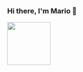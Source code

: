 ### Hi there, I'm Mario 👋 
<img src="https://media0.giphy.com/media/4sZjohRLVUZqD4W4XD/giphy.gif?cid=ecf05e47jczdvxcylstpiz0sss13gwubrk2fgfrncxlmpmnf&rid=giphy.gif&ct=s" width="100">
